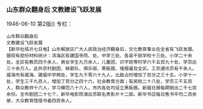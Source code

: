 ### 山东群众翻身后  文教建设飞跃发展

1946-06-10
第2版()
专栏：

    山东群众翻身后
    文教建设飞跃发展
    【新华杜临沂七日电】山东解放区广大人民政治经济翻身后，文化教育事业在全省有飞跃发展。据现有部份材料统计：滨海区有建国寺院、处、中学三处、各县干部学校十三处、小学二十余处。全区有教员四千余人，男女学生九万余人，儿童团、识字班等村学六千五百九十处，学员达三十余万人。此外农村剧团、秧歌队、俱乐部、黑板报、墙报遍及全区。工农通讯员有千余人。威海市有威海、建威中学两处，学生九千零六十九人，比敌占时增加了百分之三十五。小学十一处，学生三千九百人，增加了百分之四十六。社会教育方面；有民校二十八处，学员三千五百人，群众教师十六人，学习模范八十六人，市内各处均设立黑板报。新威日报每期销出二千七百余份。全市剧团二十七个，新华电影院演出苏联名贵影片十二部。新华书店每日售书平均二百余册，大众教育馆借书者四百余人。
